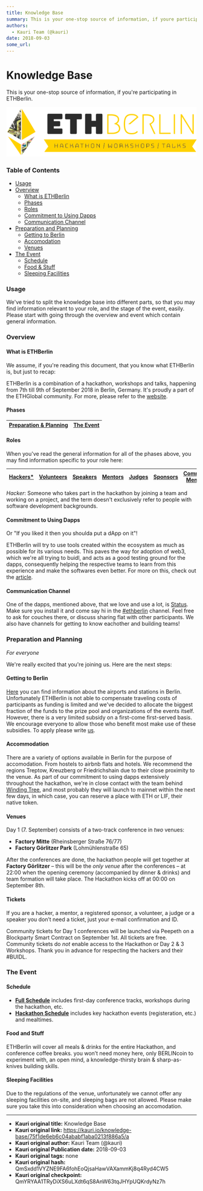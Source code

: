 ```yaml
---
title: Knowledge Base
summary: This is your one-stop source of information, if youre participating in ETHBerlin. ETHBerlin logo Table of Contents Usage Overview What is ETHBerlin Phases Roles Commitment to Using Dapps Communication Channel Preparation and Planning Getting to Berlin Accomodation Venues The Event Schedule Food & Stuff Sleeping Facilities Usage Weve tried to split the knowledge base into different parts, so that you may find information relevant to your role, and the stage of the event, easily. Please start with
authors:
  - Kauri Team (@kauri)
date: 2018-09-03
some_url: 
---
```


# Knowledge Base


This is your one-stop source of information, if you're participating in ETHBerlin.

![ETHBerlin logo](https://github.com/ethberlin-hackathon/media-assets/raw/master/ETHBerlin%20logo%20-%20horizontal%20transparent%20-%20small.png)

### Table of Contents
- [Usage](#usage)
- [Overview](#overview)
  - [What is ETHBerlin](#what-is-ethberlin)
  - [Phases](#phases)
  - [Roles](#roles)
  - [Commitment to Using Dapps](#commitment-to-using-dapps)
  - [Communication Channel](#communication-channel)
- [Preparation and Planning](#preparation-and-planning)
  - [Getting to Berlin](#getting-to-berlin)
  - [Accomodation](#accomodation)
  - [Venues](#venues)
- [The Event](#the-event)
  - [Schedule](#schedule)
  - [Food & Stuff](#food-and-stuff)
  - [Sleeping Facilities](#sleeping-facilities)

### Usage
We've tried to split the knowledge base into different parts, so that you may find
information relevant to your role, and the stage of the event, easily. Please start
with going through the overview and event which contain general information.

### Overview

#### What is ETHBerlin
We assume, if you're reading this document, that you know what ETHBerlin is, but just to recap:

ETHBerlin is a combination of a hackathon, workshops and talks, happening from 7th till 9th of September 2018 in Berlin, Germany.
It's proudly a part of the ETHGlobal community. For more, please refer to the [website](https://ethberlin.com).

#### Phases
[Preparation & Planning](#preparation-and-planning) | [The Event](#the-event)
--- | ---

#### Roles
When you've read the general information for all of the phases above, you may find information
specific to your role here:

[Hackers*](https://beta.kauri.io/article/67e7676d2178467f8231ac65b11cec07) | [Volunteers](https://beta.kauri.io/article/a578018f4fef4016aa950bae20496833) | [Speakers]() | [Mentors](https://beta.kauri.io/article/070bca5119664fd290764dd8a9764b99) | [Judges]() | [Sponsors](https://beta.kauri.io/article/3650e7e5774c46dc9b945fb3b08ec9c0) | [Community Members](https://beta.kauri.io/article/6a288e4d47754db783f5f47093a48f42) | [Organization Team]()
--- | --- | --- | --- | --- | --- | --- | ---

*Hacker*: Someone who takes part in the hackathon by joining a team and working on a project, and the term
doesn't exclusively refer to people with software development backgrounds.

#### Commitment to Using Dapps
Or "If you liked it then you shoulda put a dApp on it"!

ETHBerlin will try to use tools created within the ecosystem as much as possible for its various needs.
This paves the way for adoption of web3, which we're all trying to buidl, and acts as a good
testing ground for the dapps, consequently helping the respective teams to learn from this experience
and make the softwares even better.
For more on this, check out the [article](https://medium.com/ethberlin/if-you-liked-it-then-you-shoulda-put-a-dapp-on-it-626b032d32a5).

#### Communication Channel
One of the dapps, mentioned above, that we love and use a lot, is [Status](https://status.im/). Make sure you install it
and come say hi in the [#ethberlin](https://get.status.im/chat/public/ethberlin) channel. Feel free to ask for
couches there, or discuss sharing flat with other participants. We also have channels for getting to know eachother
and building teams!

### Preparation and Planning
*For everyone*

We're really excited that you're joining us. Here are the next steps:

#### Getting to Berlin
[Here](https://www.berlin.de/en/airports-and-stations/) you can find information about the airports and stations in Berlin.
Unfortunately ETHBerlin is not able to compensate traveling costs of participants as funding is limited
and we've decided to allocate the biggest fraction of the funds to the prize pool and organizations of
the events itself. However, there is a very limited subsidy on a first-come first-served basis. We encourage
everyone to allow those who benefit most make use of these subsidies. To apply please write [us](joinus@ethberlin.com).

#### Accommodation
There are a variety of options available in Berlin for the purpose of accomodation. From hostels to
airbnb flats and hotels. We recommend the regions Treptow, Kreuzberg or Friedrichshain due to their 
close proximity to the venue.
As part of our commitment to using dapps extensively throughout the hackathon, we're in close contact
with the team behind [Winding Tree](https://windingtree.com/), and most probably they will launch to
mainnet within the next few days, in which case, you can reserve a place with ETH or LIF, their native token.

#### Venues
Day 1 (7. September) consists of a two-track conference in *two* venues:

- **Factory Mitte** (Rheinsberger Straße 76/77)
- **Factory Görlitzer Park** (Lohmühlenstraße 65)

After the conferences are done, the hackathon people will get together at **Factory Görlitzer** – this will be the *only venue* after the conferences – at 22:00 when the opening ceremony (accompanied by dinner & drinks) and team formation will take place. The Hackathon kicks off at 00:00 on September 8th.

#### Tickets
If you are a hacker, a mentor, a registered sponsor, a volunteer, a judge or a speaker you don’t need a ticket, just your e-mail confirmation and ID.

Community tickets for Day 1 conferences will be launched via Peepeth on a Blockparty Smart Contract on September 1st. All tickets are free. Community tickets do *not* enable access to the Hackathon or Day 2 & 3 Workshops. Thank you in advance for respecting the hackers and their #BUIDL.

### The Event

#### Schedule
- [**Full Schedule**](https://ethberlin.com/schedule/) includes first-day conference tracks, workshops during the hackathon, etc.
- [**Hackathon Schedule**](https://ethberlin.com/hackathon-schedule) includes key hackathon events (registeration, etc.) and mealtimes.

#### Food and Stuff
ETHBerlin will cover all meals & drinks for the entire Hackathon, and conference coffee breaks. you won’t need money here, only BERLINcoin to experiment with, an open mind, a knowledge-thirsty brain & sharp-as-knives building skills. 

#### Sleeping Facilities
Due to the regulations of the venue, unfortunately we cannot offer any sleeping facilities on-site, and
sleeping bags are not allowed. Please make sure you take this into consideration when choosing an accomodation.


---

- **Kauri original title:** Knowledge Base
- **Kauri original link:** https://kauri.io/knowledge-base/75f1de6eb6c04ababf1aba0213f886a5/a
- **Kauri original author:** Kauri Team (@kauri)
- **Kauri original Publication date:** 2018-09-03
- **Kauri original tags:** none
- **Kauri original hash:** QmSxdd1VYZNE9FA6fohEoQjsaHawVAXammKj8q4Ryd4CW5
- **Kauri original checkpoint:** QmYRYAA1TRyDiXS6uLXdt6qS8AnW63tqJHYpUQKrdyNz7h



